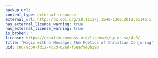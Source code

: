 ```yaml
---
backup_url: ''
content_type: external-resource
external_url: http://dx.doi.org/10.1111/j.1548-1360.2012.01140.x
has_external_licence_warning: true
has_external_license_warning: true
is_broken: ''
license: https://creativecommons.org/licenses/by-nc-sa/4.0/
title: 'Magic with a Message: The Poetics of Christian Conjuring'
uid: c8679c50-fd11-4c2d-b2ad-f5eaf9e0b298
---
```

